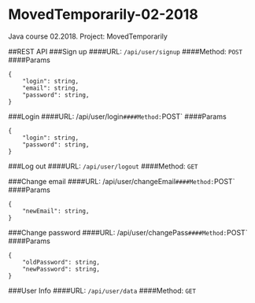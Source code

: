 # MovedTemporarily-02-2018
Java course 02.2018. Project: MovedTemporarily

##REST API
###Sign up
####URL: `/api/user/signup`
####Method: `POST`
####Params
```
{
    "login": string,
    "email": string,
    "password": string,
}
```

###Login
####URL: /api/user/login`
####Method: `POST`
####Params
```
{
    "login": string,
    "password": string,
}
```

###Log out
####URL: `/api/user/logout`
####Method: `GET`

###Change email
####URL: /api/user/changeEmail`
####Method: `POST`
####Params
```
{
    "newEmail": string,
}
```

###Change password
####URL: /api/user/changePass`
####Method: `POST`
####Params
```
{
    "oldPassword": string,
    "newPassword": string,
}
```

###User Info
####URL: `/api/user/data`
####Method: `GET`
